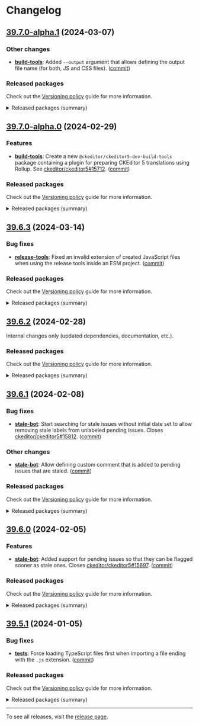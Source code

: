 Changelog
=========

## [39.7.0-alpha.1](https://github.com/ckeditor/ckeditor5-dev/compare/v39.7.0-alpha.0...v39.7.0-alpha.1) (2024-03-07)

### Other changes

* **[build-tools](https://www.npmjs.com/package/@ckeditor/ckeditor5-dev-build-tools)**: Added `--output` argument that allows defining the output file name (for both, JS and CSS files). ([commit](https://github.com/ckeditor/ckeditor5-dev/commit/9d6412cdbb53c193d22531b7707e72f8a829c240))

### Released packages

Check out the [Versioning policy](https://ckeditor.com/docs/ckeditor5/latest/framework/guides/support/versioning-policy.html) guide for more information.

<details>
<summary>Released packages (summary)</summary>

Other releases:

* [@ckeditor/ckeditor5-dev-build-tools](https://www.npmjs.com/package/@ckeditor/ckeditor5-dev-build-tools/v/39.7.0-alpha.1): v39.7.0-alpha.0 => v39.7.0-alpha.1
* [@ckeditor/ckeditor5-dev-bump-year](https://www.npmjs.com/package/@ckeditor/ckeditor5-dev-bump-year/v/39.7.0-alpha.1): v39.7.0-alpha.0 => v39.7.0-alpha.1
* [@ckeditor/ckeditor5-dev-ci](https://www.npmjs.com/package/@ckeditor/ckeditor5-dev-ci/v/39.7.0-alpha.1): v39.7.0-alpha.0 => v39.7.0-alpha.1
* [@ckeditor/ckeditor5-dev-dependency-checker](https://www.npmjs.com/package/@ckeditor/ckeditor5-dev-dependency-checker/v/39.7.0-alpha.1): v39.7.0-alpha.0 => v39.7.0-alpha.1
* [@ckeditor/ckeditor5-dev-docs](https://www.npmjs.com/package/@ckeditor/ckeditor5-dev-docs/v/39.7.0-alpha.1): v39.7.0-alpha.0 => v39.7.0-alpha.1
* [@ckeditor/ckeditor5-dev-release-tools](https://www.npmjs.com/package/@ckeditor/ckeditor5-dev-release-tools/v/39.7.0-alpha.1): v39.7.0-alpha.0 => v39.7.0-alpha.1
* [@ckeditor/ckeditor5-dev-stale-bot](https://www.npmjs.com/package/@ckeditor/ckeditor5-dev-stale-bot/v/39.7.0-alpha.1): v39.7.0-alpha.0 => v39.7.0-alpha.1
* [@ckeditor/ckeditor5-dev-tests](https://www.npmjs.com/package/@ckeditor/ckeditor5-dev-tests/v/39.7.0-alpha.1): v39.7.0-alpha.0 => v39.7.0-alpha.1
* [@ckeditor/ckeditor5-dev-transifex](https://www.npmjs.com/package/@ckeditor/ckeditor5-dev-transifex/v/39.7.0-alpha.1): v39.7.0-alpha.0 => v39.7.0-alpha.1
* [@ckeditor/ckeditor5-dev-translations](https://www.npmjs.com/package/@ckeditor/ckeditor5-dev-translations/v/39.7.0-alpha.1): v39.7.0-alpha.0 => v39.7.0-alpha.1
* [@ckeditor/ckeditor5-dev-utils](https://www.npmjs.com/package/@ckeditor/ckeditor5-dev-utils/v/39.7.0-alpha.1): v39.7.0-alpha.0 => v39.7.0-alpha.1
* [@ckeditor/ckeditor5-dev-web-crawler](https://www.npmjs.com/package/@ckeditor/ckeditor5-dev-web-crawler/v/39.7.0-alpha.1): v39.7.0-alpha.0 => v39.7.0-alpha.1
* [@ckeditor/typedoc-plugins](https://www.npmjs.com/package/@ckeditor/typedoc-plugins/v/39.7.0-alpha.1): v39.7.0-alpha.0 => v39.7.0-alpha.1
* [@ckeditor/jsdoc-plugins](https://www.npmjs.com/package/@ckeditor/jsdoc-plugins/v/39.7.0-alpha.1): v39.7.0-alpha.0 => v39.7.0-alpha.1
</details>


## [39.7.0-alpha.0](https://github.com/ckeditor/ckeditor5-dev/compare/v39.6.2...v39.7.0-alpha.0) (2024-02-29)

### Features

* **[build-tools](https://www.npmjs.com/package/@ckeditor/ckeditor5-dev-build-tools)**: Create a new `@ckeditor/ckeditor5-dev-build-tools` package containing a plugin for preparing CKEditor 5 translations using Rollup. See [ckeditor/ckeditor5#15712](https://github.com/ckeditor/ckeditor5/issues/15712). ([commit](https://github.com/ckeditor/ckeditor5-dev/commit/c395f710d1afba3520c437a3ea4b0d8193683bfe))

### Released packages

Check out the [Versioning policy](https://ckeditor.com/docs/ckeditor5/latest/framework/guides/support/versioning-policy.html) guide for more information.

<details>
<summary>Released packages (summary)</summary>

New packages:

* [@ckeditor/ckeditor5-dev-build-tools](https://www.npmjs.com/package/@ckeditor/ckeditor5-dev-build-tools/v/39.7.0-alpha.0): v39.7.0-alpha.0

Releases containing new features:

* [@ckeditor/typedoc-plugins](https://www.npmjs.com/package/@ckeditor/typedoc-plugins/v/39.7.0-alpha.0): v39.6.2 => v39.7.0-alpha.0

Other releases:

* [@ckeditor/ckeditor5-dev-bump-year](https://www.npmjs.com/package/@ckeditor/ckeditor5-dev-bump-year/v/39.7.0-alpha.0): v39.6.2 => v39.7.0-alpha.0
* [@ckeditor/ckeditor5-dev-ci](https://www.npmjs.com/package/@ckeditor/ckeditor5-dev-ci/v/39.7.0-alpha.0): v39.6.2 => v39.7.0-alpha.0
* [@ckeditor/ckeditor5-dev-dependency-checker](https://www.npmjs.com/package/@ckeditor/ckeditor5-dev-dependency-checker/v/39.7.0-alpha.0): v39.6.2 => v39.7.0-alpha.0
* [@ckeditor/ckeditor5-dev-docs](https://www.npmjs.com/package/@ckeditor/ckeditor5-dev-docs/v/39.7.0-alpha.0): v39.6.2 => v39.7.0-alpha.0
* [@ckeditor/ckeditor5-dev-release-tools](https://www.npmjs.com/package/@ckeditor/ckeditor5-dev-release-tools/v/39.7.0-alpha.0): v39.6.2 => v39.7.0-alpha.0
* [@ckeditor/ckeditor5-dev-stale-bot](https://www.npmjs.com/package/@ckeditor/ckeditor5-dev-stale-bot/v/39.7.0-alpha.0): v39.6.2 => v39.7.0-alpha.0
* [@ckeditor/ckeditor5-dev-tests](https://www.npmjs.com/package/@ckeditor/ckeditor5-dev-tests/v/39.7.0-alpha.0): v39.6.2 => v39.7.0-alpha.0
* [@ckeditor/ckeditor5-dev-transifex](https://www.npmjs.com/package/@ckeditor/ckeditor5-dev-transifex/v/39.7.0-alpha.0): v39.6.2 => v39.7.0-alpha.0
* [@ckeditor/ckeditor5-dev-translations](https://www.npmjs.com/package/@ckeditor/ckeditor5-dev-translations/v/39.7.0-alpha.0): v39.6.2 => v39.7.0-alpha.0
* [@ckeditor/ckeditor5-dev-utils](https://www.npmjs.com/package/@ckeditor/ckeditor5-dev-utils/v/39.7.0-alpha.0): v39.6.2 => v39.7.0-alpha.0
* [@ckeditor/ckeditor5-dev-web-crawler](https://www.npmjs.com/package/@ckeditor/ckeditor5-dev-web-crawler/v/39.7.0-alpha.0): v39.6.2 => v39.7.0-alpha.0
* [@ckeditor/jsdoc-plugins](https://www.npmjs.com/package/@ckeditor/jsdoc-plugins/v/39.7.0-alpha.0): v39.6.2 => v39.7.0-alpha.0
</details>


## [39.6.3](https://github.com/ckeditor/ckeditor5-dev/compare/v39.6.2...v39.6.3) (2024-03-14)

### Bug fixes

* **[release-tools](https://www.npmjs.com/package/@ckeditor/ckeditor5-dev-release-tools)**: Fixed an invalid extension of created JavaScript files when using the release tools inside an ESM project. ([commit](https://github.com/ckeditor/ckeditor5-dev/commit/c1250ea65e7a4fe04ea0f438a1168f0ae4c98ae8))

### Released packages

Check out the [Versioning policy](https://ckeditor.com/docs/ckeditor5/latest/framework/guides/support/versioning-policy.html) guide for more information.

<details>
<summary>Released packages (summary)</summary>

Other releases:

* [@ckeditor/ckeditor5-dev-bump-year](https://www.npmjs.com/package/@ckeditor/ckeditor5-dev-bump-year/v/39.6.3): v39.6.2 => v39.6.3
* [@ckeditor/ckeditor5-dev-ci](https://www.npmjs.com/package/@ckeditor/ckeditor5-dev-ci/v/39.6.3): v39.6.2 => v39.6.3
* [@ckeditor/ckeditor5-dev-dependency-checker](https://www.npmjs.com/package/@ckeditor/ckeditor5-dev-dependency-checker/v/39.6.3): v39.6.2 => v39.6.3
* [@ckeditor/ckeditor5-dev-docs](https://www.npmjs.com/package/@ckeditor/ckeditor5-dev-docs/v/39.6.3): v39.6.2 => v39.6.3
* [@ckeditor/ckeditor5-dev-release-tools](https://www.npmjs.com/package/@ckeditor/ckeditor5-dev-release-tools/v/39.6.3): v39.6.2 => v39.6.3
* [@ckeditor/ckeditor5-dev-stale-bot](https://www.npmjs.com/package/@ckeditor/ckeditor5-dev-stale-bot/v/39.6.3): v39.6.2 => v39.6.3
* [@ckeditor/ckeditor5-dev-tests](https://www.npmjs.com/package/@ckeditor/ckeditor5-dev-tests/v/39.6.3): v39.6.2 => v39.6.3
* [@ckeditor/ckeditor5-dev-transifex](https://www.npmjs.com/package/@ckeditor/ckeditor5-dev-transifex/v/39.6.3): v39.6.2 => v39.6.3
* [@ckeditor/ckeditor5-dev-translations](https://www.npmjs.com/package/@ckeditor/ckeditor5-dev-translations/v/39.6.3): v39.6.2 => v39.6.3
* [@ckeditor/ckeditor5-dev-utils](https://www.npmjs.com/package/@ckeditor/ckeditor5-dev-utils/v/39.6.3): v39.6.2 => v39.6.3
* [@ckeditor/ckeditor5-dev-web-crawler](https://www.npmjs.com/package/@ckeditor/ckeditor5-dev-web-crawler/v/39.6.3): v39.6.2 => v39.6.3
* [@ckeditor/jsdoc-plugins](https://www.npmjs.com/package/@ckeditor/jsdoc-plugins/v/39.6.3): v39.6.2 => v39.6.3
* [@ckeditor/typedoc-plugins](https://www.npmjs.com/package/@ckeditor/typedoc-plugins/v/39.6.3): v39.6.2 => v39.6.3
</details>


## [39.6.2](https://github.com/ckeditor/ckeditor5-dev/compare/v39.6.1...v39.6.2) (2024-02-28)

Internal changes only (updated dependencies, documentation, etc.).

### Released packages

Check out the [Versioning policy](https://ckeditor.com/docs/ckeditor5/latest/framework/guides/support/versioning-policy.html) guide for more information.

<details>
<summary>Released packages (summary)</summary>

Other releases:

* [@ckeditor/ckeditor5-dev-bump-year](https://www.npmjs.com/package/@ckeditor/ckeditor5-dev-bump-year/v/39.6.2): v39.6.1 => v39.6.2
* [@ckeditor/ckeditor5-dev-ci](https://www.npmjs.com/package/@ckeditor/ckeditor5-dev-ci/v/39.6.2): v39.6.1 => v39.6.2
* [@ckeditor/ckeditor5-dev-dependency-checker](https://www.npmjs.com/package/@ckeditor/ckeditor5-dev-dependency-checker/v/39.6.2): v39.6.1 => v39.6.2
* [@ckeditor/ckeditor5-dev-docs](https://www.npmjs.com/package/@ckeditor/ckeditor5-dev-docs/v/39.6.2): v39.6.1 => v39.6.2
* [@ckeditor/ckeditor5-dev-release-tools](https://www.npmjs.com/package/@ckeditor/ckeditor5-dev-release-tools/v/39.6.2): v39.6.1 => v39.6.2
* [@ckeditor/ckeditor5-dev-stale-bot](https://www.npmjs.com/package/@ckeditor/ckeditor5-dev-stale-bot/v/39.6.2): v39.6.1 => v39.6.2
* [@ckeditor/ckeditor5-dev-tests](https://www.npmjs.com/package/@ckeditor/ckeditor5-dev-tests/v/39.6.2): v39.6.1 => v39.6.2
* [@ckeditor/ckeditor5-dev-transifex](https://www.npmjs.com/package/@ckeditor/ckeditor5-dev-transifex/v/39.6.2): v39.6.1 => v39.6.2
* [@ckeditor/ckeditor5-dev-translations](https://www.npmjs.com/package/@ckeditor/ckeditor5-dev-translations/v/39.6.2): v39.6.1 => v39.6.2
* [@ckeditor/ckeditor5-dev-utils](https://www.npmjs.com/package/@ckeditor/ckeditor5-dev-utils/v/39.6.2): v39.6.1 => v39.6.2
* [@ckeditor/ckeditor5-dev-web-crawler](https://www.npmjs.com/package/@ckeditor/ckeditor5-dev-web-crawler/v/39.6.2): v39.6.1 => v39.6.2
* [@ckeditor/jsdoc-plugins](https://www.npmjs.com/package/@ckeditor/jsdoc-plugins/v/39.6.2): v39.6.1 => v39.6.2
* [@ckeditor/typedoc-plugins](https://www.npmjs.com/package/@ckeditor/typedoc-plugins/v/39.6.2): v39.6.1 => v39.6.2
</details>


## [39.6.1](https://github.com/ckeditor/ckeditor5-dev/compare/v39.6.0...v39.6.1) (2024-02-08)

### Bug fixes

* **[stale-bot](https://www.npmjs.com/package/@ckeditor/ckeditor5-dev-stale-bot)**: Start searching for stale issues without initial date set to allow removing stale labels from unlabeled pending issues. Closes [ckeditor/ckeditor5#15812](https://github.com/ckeditor/ckeditor5/issues/15812). ([commit](https://github.com/ckeditor/ckeditor5-dev/commit/e79aeda50e362c4db71a5ed884a4c47eb2d6af12))

### Other changes

* **[stale-bot](https://www.npmjs.com/package/@ckeditor/ckeditor5-dev-stale-bot)**: Allow defining custom comment that is added to pending issues that are staled. ([commit](https://github.com/ckeditor/ckeditor5-dev/commit/e79aeda50e362c4db71a5ed884a4c47eb2d6af12))

### Released packages

Check out the [Versioning policy](https://ckeditor.com/docs/ckeditor5/latest/framework/guides/support/versioning-policy.html) guide for more information.

<details>
<summary>Released packages (summary)</summary>

Other releases:

* [@ckeditor/ckeditor5-dev-bump-year](https://www.npmjs.com/package/@ckeditor/ckeditor5-dev-bump-year/v/39.6.1): v39.6.0 => v39.6.1
* [@ckeditor/ckeditor5-dev-ci](https://www.npmjs.com/package/@ckeditor/ckeditor5-dev-ci/v/39.6.1): v39.6.0 => v39.6.1
* [@ckeditor/ckeditor5-dev-dependency-checker](https://www.npmjs.com/package/@ckeditor/ckeditor5-dev-dependency-checker/v/39.6.1): v39.6.0 => v39.6.1
* [@ckeditor/ckeditor5-dev-docs](https://www.npmjs.com/package/@ckeditor/ckeditor5-dev-docs/v/39.6.1): v39.6.0 => v39.6.1
* [@ckeditor/ckeditor5-dev-release-tools](https://www.npmjs.com/package/@ckeditor/ckeditor5-dev-release-tools/v/39.6.1): v39.6.0 => v39.6.1
* [@ckeditor/ckeditor5-dev-stale-bot](https://www.npmjs.com/package/@ckeditor/ckeditor5-dev-stale-bot/v/39.6.1): v39.6.0 => v39.6.1
* [@ckeditor/ckeditor5-dev-tests](https://www.npmjs.com/package/@ckeditor/ckeditor5-dev-tests/v/39.6.1): v39.6.0 => v39.6.1
* [@ckeditor/ckeditor5-dev-transifex](https://www.npmjs.com/package/@ckeditor/ckeditor5-dev-transifex/v/39.6.1): v39.6.0 => v39.6.1
* [@ckeditor/ckeditor5-dev-translations](https://www.npmjs.com/package/@ckeditor/ckeditor5-dev-translations/v/39.6.1): v39.6.0 => v39.6.1
* [@ckeditor/ckeditor5-dev-utils](https://www.npmjs.com/package/@ckeditor/ckeditor5-dev-utils/v/39.6.1): v39.6.0 => v39.6.1
* [@ckeditor/ckeditor5-dev-web-crawler](https://www.npmjs.com/package/@ckeditor/ckeditor5-dev-web-crawler/v/39.6.1): v39.6.0 => v39.6.1
* [@ckeditor/jsdoc-plugins](https://www.npmjs.com/package/@ckeditor/jsdoc-plugins/v/39.6.1): v39.6.0 => v39.6.1
* [@ckeditor/typedoc-plugins](https://www.npmjs.com/package/@ckeditor/typedoc-plugins/v/39.6.1): v39.6.0 => v39.6.1
</details>


## [39.6.0](https://github.com/ckeditor/ckeditor5-dev/compare/v39.5.1...v39.6.0) (2024-02-05)

### Features

* **[stale-bot](https://www.npmjs.com/package/@ckeditor/ckeditor5-dev-stale-bot)**: Added support for pending issues so that they can be flagged sooner as stale ones. Closes [ckeditor/ckeditor5#15697](https://github.com/ckeditor/ckeditor5/issues/15697). ([commit](https://github.com/ckeditor/ckeditor5-dev/commit/c21d7ee69417cdde696cdbb94f31d2efc1b75e58))

### Released packages

Check out the [Versioning policy](https://ckeditor.com/docs/ckeditor5/latest/framework/guides/support/versioning-policy.html) guide for more information.

<details>
<summary>Released packages (summary)</summary>

Releases containing new features:

* [@ckeditor/ckeditor5-dev-stale-bot](https://www.npmjs.com/package/@ckeditor/ckeditor5-dev-stale-bot/v/39.6.0): v39.5.1 => v39.6.0

Other releases:

* [@ckeditor/ckeditor5-dev-bump-year](https://www.npmjs.com/package/@ckeditor/ckeditor5-dev-bump-year/v/39.6.0): v39.5.1 => v39.6.0
* [@ckeditor/ckeditor5-dev-ci](https://www.npmjs.com/package/@ckeditor/ckeditor5-dev-ci/v/39.6.0): v39.5.1 => v39.6.0
* [@ckeditor/ckeditor5-dev-dependency-checker](https://www.npmjs.com/package/@ckeditor/ckeditor5-dev-dependency-checker/v/39.6.0): v39.5.1 => v39.6.0
* [@ckeditor/ckeditor5-dev-docs](https://www.npmjs.com/package/@ckeditor/ckeditor5-dev-docs/v/39.6.0): v39.5.1 => v39.6.0
* [@ckeditor/ckeditor5-dev-release-tools](https://www.npmjs.com/package/@ckeditor/ckeditor5-dev-release-tools/v/39.6.0): v39.5.1 => v39.6.0
* [@ckeditor/ckeditor5-dev-tests](https://www.npmjs.com/package/@ckeditor/ckeditor5-dev-tests/v/39.6.0): v39.5.1 => v39.6.0
* [@ckeditor/ckeditor5-dev-transifex](https://www.npmjs.com/package/@ckeditor/ckeditor5-dev-transifex/v/39.6.0): v39.5.1 => v39.6.0
* [@ckeditor/ckeditor5-dev-translations](https://www.npmjs.com/package/@ckeditor/ckeditor5-dev-translations/v/39.6.0): v39.5.1 => v39.6.0
* [@ckeditor/ckeditor5-dev-utils](https://www.npmjs.com/package/@ckeditor/ckeditor5-dev-utils/v/39.6.0): v39.5.1 => v39.6.0
* [@ckeditor/ckeditor5-dev-web-crawler](https://www.npmjs.com/package/@ckeditor/ckeditor5-dev-web-crawler/v/39.6.0): v39.5.1 => v39.6.0
* [@ckeditor/jsdoc-plugins](https://www.npmjs.com/package/@ckeditor/jsdoc-plugins/v/39.6.0): v39.5.1 => v39.6.0
* [@ckeditor/typedoc-plugins](https://www.npmjs.com/package/@ckeditor/typedoc-plugins/v/39.6.0): v39.5.1 => v39.6.0
</details>


## [39.5.1](https://github.com/ckeditor/ckeditor5-dev/compare/v39.5.0...v39.5.1) (2024-01-05)

### Bug fixes

* **[tests](https://www.npmjs.com/package/@ckeditor/ckeditor5-dev-tests)**: Force loading TypeScript files first when importing a file ending with the `.js` extension. ([commit](https://github.com/ckeditor/ckeditor5-dev/commit/9313d43d455a4e344b2e2af3e374acc739256c9f))

### Released packages

Check out the [Versioning policy](https://ckeditor.com/docs/ckeditor5/latest/framework/guides/support/versioning-policy.html) guide for more information.

<details>
<summary>Released packages (summary)</summary>

Other releases:

* [@ckeditor/ckeditor5-dev-bump-year](https://www.npmjs.com/package/@ckeditor/ckeditor5-dev-bump-year/v/39.5.1): v39.5.0 => v39.5.1
* [@ckeditor/ckeditor5-dev-ci](https://www.npmjs.com/package/@ckeditor/ckeditor5-dev-ci/v/39.5.1): v39.5.0 => v39.5.1
* [@ckeditor/ckeditor5-dev-dependency-checker](https://www.npmjs.com/package/@ckeditor/ckeditor5-dev-dependency-checker/v/39.5.1): v39.5.0 => v39.5.1
* [@ckeditor/ckeditor5-dev-docs](https://www.npmjs.com/package/@ckeditor/ckeditor5-dev-docs/v/39.5.1): v39.5.0 => v39.5.1
* [@ckeditor/ckeditor5-dev-release-tools](https://www.npmjs.com/package/@ckeditor/ckeditor5-dev-release-tools/v/39.5.1): v39.5.0 => v39.5.1
* [@ckeditor/ckeditor5-dev-stale-bot](https://www.npmjs.com/package/@ckeditor/ckeditor5-dev-stale-bot/v/39.5.1): v39.5.0 => v39.5.1
* [@ckeditor/ckeditor5-dev-tests](https://www.npmjs.com/package/@ckeditor/ckeditor5-dev-tests/v/39.5.1): v39.5.0 => v39.5.1
* [@ckeditor/ckeditor5-dev-transifex](https://www.npmjs.com/package/@ckeditor/ckeditor5-dev-transifex/v/39.5.1): v39.5.0 => v39.5.1
* [@ckeditor/ckeditor5-dev-translations](https://www.npmjs.com/package/@ckeditor/ckeditor5-dev-translations/v/39.5.1): v39.5.0 => v39.5.1
* [@ckeditor/ckeditor5-dev-utils](https://www.npmjs.com/package/@ckeditor/ckeditor5-dev-utils/v/39.5.1): v39.5.0 => v39.5.1
* [@ckeditor/ckeditor5-dev-web-crawler](https://www.npmjs.com/package/@ckeditor/ckeditor5-dev-web-crawler/v/39.5.1): v39.5.0 => v39.5.1
* [@ckeditor/jsdoc-plugins](https://www.npmjs.com/package/@ckeditor/jsdoc-plugins/v/39.5.1): v39.5.0 => v39.5.1
* [@ckeditor/typedoc-plugins](https://www.npmjs.com/package/@ckeditor/typedoc-plugins/v/39.5.1): v39.5.0 => v39.5.1
</details>

---

To see all releases, visit the [release page](https://github.com/ckeditor/ckeditor5-dev/releases).
